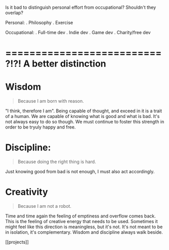Is it bad to distinguish personal effort from occupational?
Shouldn't they overlap?

Personal:
. Philosophy
. Exercise


Occupational:
. Full-time dev
. Indie dev
. Game dev
. Charity/free dev

==========================
?!?! A better distinction
==========================
# Wisdom
> Because I am born with reason.

"I think, therefore I am".
Being capable of thought, and exceed in it is a trait of a human.
We are capable of knowing what is good and what is bad.
It's not always easy to do so though.
We must continue to foster this strength in order to be tryuly happy and free.


# Discipline:
> Because doing the right thing is hard.

Just knowing good from bad is not enough, I must also act accordingly.


# Creativity
> Because I am not a robot.

Time and time again the feeling of emptiness and overflow comes back.
This is the feeling of creative energy that needs to be used.
Sometimes it might feel like this direction is meaningless, but it's not.
It's not meant to be in isolation, it's complementary.
Wisdom and discipline always walk beside.


[[projects]]
